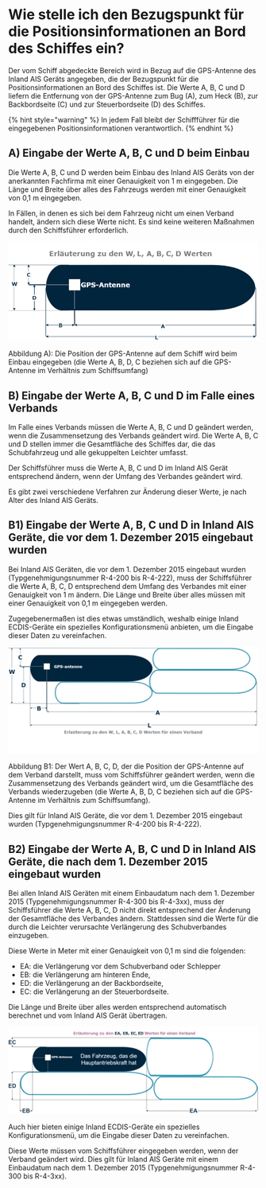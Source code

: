 # Wie stelle ich den Bezugspunkt für die Positionsinformationen an Bord des Schiffes ein?

Der vom Schiff abgedeckte Bereich wird in Bezug auf die GPS-Antenne des Inland AIS Geräts angegeben, die der Bezugspunkt für die Positionsinformationen an Bord des Schiffes ist. Die Werte A, B, C und D liefern die Entfernung von der GPS-Antenne zum Bug \(A\), zum Heck \(B\), zur Backbordseite \(C\) und zur Steuerbordseite \(D\) des Schiffes.

{% hint style="warning" %}
In jedem Fall bleibt der Schiffführer für die eingegebenen Positionsinformationen verantwortlich.
{% endhint %}

## **A\) Eingabe der Werte A, B, C und D beim Einbau**

Die Werte A, B, C und D werden beim Einbau des Inland AIS Geräts von der anerkannten Fachfirma mit einer Genauigkeit von 1 m eingegeben. Die Länge und Breite über alles des Fahrzeugs werden mit einer Genauigkeit von 0,1 m eingegeben.

In Fällen, in denen es sich bei dem Fahrzeug nicht um einen Verband handelt, ändern sich diese Werte nicht. Es sind keine weiteren Maßnahmen durch den Schiffsführer erforderlich.

![  Abbildung A](.gitbook/assets/1%20%284%29.png)

Abbildung A\): Die Position der GPS-Antenne auf dem Schiff wird beim Einbau eingegeben \(die Werte A, B, D, C beziehen sich auf die GPS-Antenne im Verhältnis zum Schiffsumfang\)

## **B\) Eingabe der Werte A, B, C und D im Falle eines Verbands**

Im Falle eines Verbands müssen die Werte A, B, C und D geändert werden, wenn die Zusammensetzung des Verbands geändert wird. Die Werte A, B, C und D stellen immer die Gesamtfläche des Schiffes dar, die das Schubfahrzeug und alle gekuppelten Leichter umfasst.

Der Schiffsführer muss die Werte A, B, C und D im Inland AIS Gerät entsprechend ändern, wenn der Umfang des Verbandes geändert wird.

Es gibt zwei verschiedene Verfahren zur Änderung dieser Werte, je nach Alter des Inland AIS Geräts.

## **B1\) Eingabe der Werte A, B, C und D in Inland AIS Geräte, die vor dem 1. Dezember 2015 eingebaut wurden**

Bei Inland AIS Geräten, die vor dem 1. Dezember 2015 eingebaut wurden \(Typgenehmigungsnummer R-4-200 bis R-4-222\), muss der Schiffsführer die Werte A, B, C, D entsprechend dem Umfang des Verbandes mit einer Genauigkeit von 1 m ändern. Die Länge und Breite über alles müssen mit einer Genauigkeit von 0,1 m eingegeben werden.

Zugegebenermaßen ist dies etwas umständlich, weshalb einige Inland ECDIS-Geräte ein spezielles Konfigurationsmenü anbieten, um die Eingabe dieser Daten zu vereinfachen.

![ Abbildung B1](.gitbook/assets/2%20%283%29.png)

Abbildung B1: Der Wert A, B, C, D, der die Position der GPS-Antenne auf dem Verband darstellt, muss vom Schiffsführer geändert werden, wenn die Zusammensetzung des Verbands geändert wird, um die Gesamtfläche des Verbands wiederzugeben \(die Werte A, B, D, C beziehen sich auf die GPS-Antenne im Verhältnis zum Schiffsumfang\).

Dies gilt für Inland AIS Geräte, die vor dem 1. Dezember 2015 eingebaut wurden \(Typgenehmigungsnummer R-4-200 bis R-4-222\).

## **B2\) Eingabe der Werte A, B, C und D in Inland AIS Geräte, die nach dem 1. Dezember 2015 eingebaut wurden**

Bei allen Inland AIS Geräten mit einem Einbaudatum nach dem 1. Dezember 2015 \(Typgenehmigungsnummer R-4-300 bis R-4-3xx\), muss der Schiffsführer die Werte A, B, C, D nicht direkt entsprechend der Änderung der Gesamtfläche des Verbandes ändern. Stattdessen sind die Werte für die durch die Leichter verursachte Verlängerung des Schubverbandes einzugeben.

Diese Werte in Meter mit einer Genauigkeit von 0,1 m sind die folgenden:

* EA: die Verlängerung vor dem Schubverband oder Schlepper
* EB: die Verlängerung am hinteren Ende,
* ED: die Verlängerung an der Backbordseite,
* EC: die Verlängerung an der Steuerbordseite.

Die Länge und Breite über alles werden entsprechend automatisch berechnet und vom Inland AIS Gerät übertragen.

![Abbildung B2](.gitbook/assets/3%20%282%29.png)

Auch hier bieten einige Inland ECDIS-Geräte ein spezielles Konfigurationsmenü, um die Eingabe dieser Daten zu vereinfachen.

Diese Werte müssen vom Schiffsführer eingegeben werden, wenn der Verband geändert wird. Dies gilt für Inland AIS Geräte mit einem Einbaudatum nach dem 1. Dezember 2015 \(Typgenehmigungsnummer R-4-300 bis R-4-3xx\).

